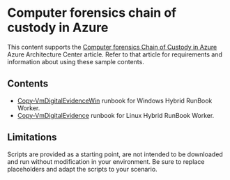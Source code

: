 # Computer forensics chain of custody in Azure

This content supports the [Computer forensics Chain of Custody in Azure](https://docs.microsoft.com/azure/architecture/example-scenario/forensics/) Azure Architecture Center article. Refer to that article for requirements and information about using these sample contents.

## Contents

* [Copy‑VmDigitalEvidenceWin](./Copy-VmDigitalEvidenceWin.ps1) runbook for Windows Hybrid RunBook Worker.
* [Copy‑VmDigitalEvidence](./Copy-VmDigitalEvidence.ps1) runbook for Linux Hybrid RunBook Worker. 

## Limitations

Scripts are provided as a starting point, are not intended to be downloaded and run without modification in your environment. Be sure to replace placeholders and adapt the scripts to your scenario.
